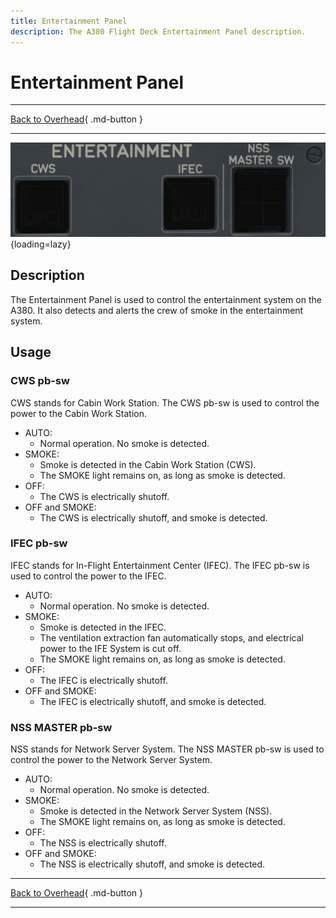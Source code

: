 ```yaml
---
title: Entertainment Panel
description: The A380 Flight Deck Entertainment Panel description.
---
```


# Entertainment Panel

---

[Back to Overhead](../overviews/ovhd.md){ .md-button }

---

![Entertainment Panel](../../../assets/a380x-briefing/flight-deck/ovhd/entertainment-panel.png "Entertainment Panel"){loading=lazy}

[//]: # (TODO API Doc Link)

## Description

The Entertainment Panel is used to control the entertainment system on the A380.
It also detects and alerts the crew of smoke in the entertainment system.

## Usage

### CWS pb-sw

CWS stands for Cabin Work Station. The CWS pb-sw is used to control the power to the Cabin Work Station.

- AUTO:
    - Normal operation. No smoke is detected.
- SMOKE:
    - Smoke is detected in the Cabin Work Station (CWS).
    - The SMOKE light remains on, as long as smoke is detected.
- OFF:
    - The CWS is electrically shutoff.
- OFF and SMOKE:
    - The CWS is electrically shutoff, and smoke is detected.

### IFEC pb-sw

IFEC stands for In-Flight Entertainment Center (IFEC). The IFEC pb-sw is used to control the power to the IFEC.

- AUTO:
    - Normal operation. No smoke is detected.
- SMOKE:
    - Smoke is detected in the IFEC.
    - The ventilation extraction fan automatically stops, and electrical power to the IFE
    System is cut off.
    - The SMOKE light remains on, as long as smoke is detected.
- OFF:
    - The IFEC is electrically shutoff.
- OFF and SMOKE:
    - The IFEC is electrically shutoff, and smoke is detected.

### NSS MASTER pb-sw

NSS stands for Network Server System. The NSS MASTER pb-sw is used to control the power to the Network Server System.

- AUTO:
    - Normal operation. No smoke is detected.
- SMOKE:
    - Smoke is detected in the Network Server System (NSS).
    - The SMOKE light remains on, as long as smoke is detected.
- OFF:
    - The NSS is electrically shutoff.
- OFF and SMOKE:
    - The NSS is electrically shutoff, and smoke is detected.

---

[Back to Overhead](../overviews/ovhd.md){ .md-button }

---
